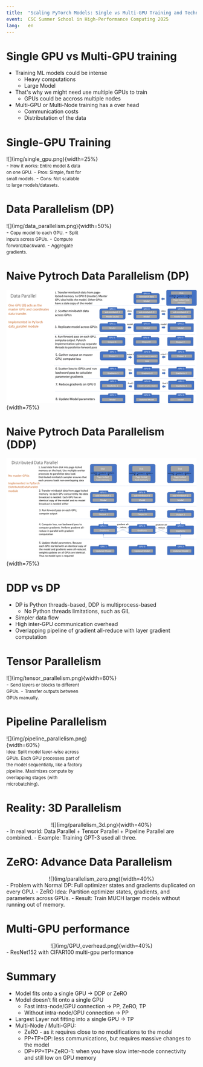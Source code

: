 ```yaml
---
title:  "Scaling PyTorch Models: Single vs Multi-GPU Training and Techniques"
event:  CSC Summer School in High-Performance Computing 2025
lang:   en
---
```


# Single GPU vs Multi-GPU training
- Training ML models could be intense
  - Heavy computations
  - Large Model
- That's why we might need use multiple GPUs to train
  - GPUs could be accross multiple nodes
- Multi-GPU or Multi-Node training has a over head
  - Communication costs
  - Distributation of the data

# Single-GPU Training
<div class="column"  style="width:58%">
  ![](img/single_gpu.png){width=25%}
</div>
<div class="column"  style="width:40%">
  - <small>How it works: Entire model & data on one GPU.</small>
  - <small>Pros: Simple, fast for small models.</small>
  - <small>Cons: Not scalable to large models/datasets.</small>
</div>


# Data Parallelism (DP)
<div class="column"  style="width:58%">
  ![](img/data_parallelism.png){width=50%}
</div>
<div class="column"  style="width:40%">
  - <small>Copy model to each GPU.</small>
  - <small>Split inputs across GPUs.</small>
  - <small>Compute forward/backward.</small>
  - <small>Aggregate gradients.</small>
</div>    

# Naive Pytroch Data Parallelism (DP)
  ![](img/pytorch_dp_details.png){width=75%}


# Naive Pytroch Data Parallelism (DDP)
  ![](img/pytorch_ddp_details.png){width=75%}


# DDP vs DP
- DP is Python threads-based, DDP is multiprocess-based 
  - No Python threads limitations, such as GIL
- Simpler data flow
- High inter-GPU communication overhead
- Overlapping pipeline of gradient all-reduce with layer gradient computation

# Tensor Parallelism
<div class="column"  style="width:58%">
  ![](img/tensor_parallelism.png){width=60%}
</div>
<div class="column"  style="width:40%">
  - <small>Send layers or blocks to different GPUs.</small>
  - <small>Transfer outputs between GPUs manually.</small>
</div>  

# Pipeline Parallelism
<div class="column"  style="width:50%">
  ![](img/pipeline_parallelism.png){width=60%}
</div>
<div class="column"  style="width:40%">
  <small>Idea: Split model layer-wise across GPUs.</small>
  <small>Each GPU processes part of the model sequentially, like a factory pipeline.</small>
  <small>Maximizes compute by overlapping stages (with microbatching).</small>
</div>

# Reality: 3D Parallelism
<div class="column"  style="width:100%; text-align: center;">
  ![](img/parallelism_3d.png){width=40%}
</div>
- In real world: Data Parallel + Tensor Parallel + Pipeline Parallel are combined.
- Example: Training GPT-3 used all three.


# ZeRO: Advance Data Parallelism
<div class="column"  style="width:100%; text-align: center;">
  ![](img/parallelism_zero.png){width=40%}
</div>
- Problem with Normal DP: Full optimizer states and gradients duplicated on every GPU.
- ZeRO Idea: Partition optimizer states, gradients, and parameters across GPUs.
- Result: Train MUCH larger models without running out of memory.


# Multi-GPU performance
<div class="column"  style="width:100%; text-align: center;">
  ![](img/GPU_overhead.png){width=40%}
</div>
- ResNet152 with CIFAR100 multi-gpu performance


# Summary
- Model fits onto a single GPU -> DDP or ZeRO
- Model doesn’t fit onto a single GPU
  - Fast intra-node/GPU connection -> PP, ZeRO, TP
  - Without intra-node/GPU connection -> PP
- Largest Layer not fitting into a single GPU -> TP
- Multi-Node / Multi-GPU:
  - ZeRO - as it requires close to no modifications to the model
  - PP+TP+DP: less communications, but requires massive changes to the model
  - DP+PP+TP+ZeRO-1: when you have slow inter-node connectivity and still low on GPU memory
